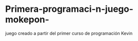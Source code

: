 # Primera-programaci-n-juego-mokepon-
juego creado a partir del primer curso de programación  Kevin 

